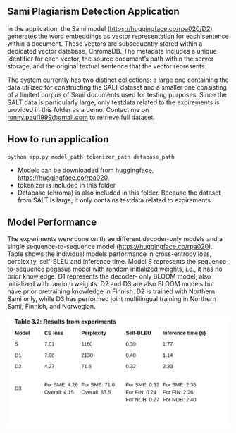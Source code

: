## Sami Plagiarism Detection Application

In the application, the Sami model (https://huggingface.co/rpa020/D2) generates the word embeddings as vector
representation for each sentence within a document. These vectors are subsequently stored within a dedicated vector database, ChromaDB. The metadata includes a unique identifier for each vector, the source document’s
path within the server storage, and the original textual sentence that the vector
represents. 

The system currently has two distinct collections: a large one containing the data
utilized for constructing the SALT dataset and a smaller one consisting of a
limited corpus of Sami documents used for testing purposes. Since the SALT data is particularly large, only testdata related to the expirements is provided in this folder as a demo. Contact me on ronny.paul1999@gmail.com to retrieve full dataset. 

## How to run application

`python app.py model_path tokenizer_path database_path`

* Models can be downloaded from huggingface, https://huggingface.co/rpa020.
* tokenizer is included in this folder
* Database (chroma) is also included in this folder. Because the dataset from SALT is large, it only contains testdata related to expirements.



## Model Performance

The experiments were done on three different decoder-only models and a
single sequence-to-sequence model (https://huggingface.co/rpa020). Table shows the individual models
performance in cross-entropy loss, perplexity, self-BLEU and inference time.
Model S represents the sequence-to-sequence pegasus model with random
initialized weights, i.e., it has no prior knowledge. D1 represents the decoder-
only BLOOM model, also initialized with random weights. D2 and D3 are also
BLOOM models but have prior pretraining knowledge in Finnish. D2 is trained
with Northern Sami only, while D3 has performed joint multilingual training
in Northern Sami, Finnish, and Norwegian.

![Results Table](results_table.svg)
